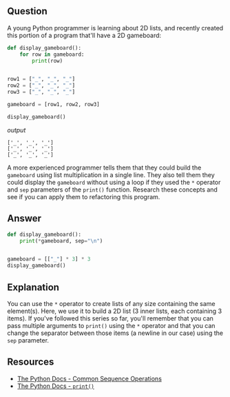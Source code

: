 ## Question

A young Python programmer is learning about 2D lists, and recently created this portion of a program that'll have a 2D gameboard:

```python
def display_gameboard():
    for row in gameboard:
        print(row)


row1 = ["_", "_", "_"]
row2 = ["_", "_", "_"]
row3 = ["_", "_", "_"]

gameboard = [row1, row2, row3]

display_gameboard()
```

*output*
```text
['_', '_', '_']
['_', '_', '_']
['_', '_', '_']
```

A more experienced programmer tells them that they could build the `gameboard` using list multiplication in a single line. They also tell them they could display the `gameboard` without using a loop if they used the `*` operator and `sep` parameters of the `print()` function. Research these concepts and see if you can apply them to refactoring this program.


## Answer

```python
def display_gameboard():
    print(*gameboard, sep="\n")


gameboard = [["_"] * 3] * 3
display_gameboard()
```

## Explanation

You can use the `*` operator to create lists of any size containing the same element(s). Here, we use it to build a 2D list (3 inner lists, each containing 3 items). If you've followed this series so far, you'll remember that you can pass multiple arguments to `print()` using the `*` operator and that you can change the separator between those items (a newline in our case) using the `sep` parameter.


## Resources

-   [The Python Docs - Common Sequence Operations](https://docs.python.org/3/library/stdtypes.html#common-sequence-operations)
-   [The Python Docs - `print()`](https://docs.python.org/3/library/functions.html#print)

